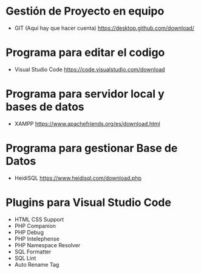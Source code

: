 # Gestión de Proyecto en equipo
- GIT (Aquí hay que hacer cuenta)
https://desktop.github.com/download/

# Programa para editar el codigo
- Visual Studio Code
https://code.visualstudio.com/download

# Programa para servidor local y bases de datos
- XAMPP
https://www.apachefriends.org/es/download.html

# Programa para gestionar Base de Datos
- HeidiSQL
https://www.heidisql.com/download.php

# Plugins para Visual Studio Code
- HTML CSS Support
- PHP Companion
- PHP Debug
- PHP Intelephense
- PHP Namespace Resolver
- SQL Formatter
- SQL Lint
- Auto Rename Tag
